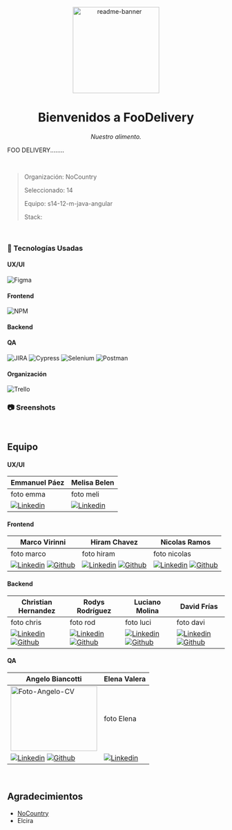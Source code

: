 <p align="center">
<img src="https://i.ibb.co/F5fjXVw/readme-banner.png" alt="readme-banner" border="0" height="200px">
</p>
<h1 align="center">
Bienvenidos a FooDelivery
</h1>
<p align="center">
<i>Nuestro alimento.</i>
</p>

FOO DELIVERY........

<br/>

> Organización: NoCountry
>
> Seleccionado: 14
>
> Equipo: s14-12-m-java-angular
>
> Stack: 



<br/>

### 🔧 Tecnologías Usadas

#### UX/UI

![Figma](https://img.shields.io/badge/Figma-F24E1E?style=for-the-badge&logo=figma&logoColor=white)

#### Frontend
![NPM](https://img.shields.io/badge/npm-CB3837?style=for-the-badge&logo=npm&logoColor=white) 


#### Backend



#### QA

![JIRA](https://img.shields.io/badge/Jira-0052CC?style=for-the-badge&logo=Jira&logoColor=white) ![Cypress](https://img.shields.io/badge/Cypress-17202C?style=for-the-badge&logo=cypress&logoColor=white) ![Selenium](https://img.shields.io/badge/Selenium-43B02A?style=for-the-badge&logo=Selenium&logoColor=white) ![Postman](https://img.shields.io/badge/Postman-FF6C37?style=for-the-badge&logo=Postman&logoColor=white)

#### Organización

![Trello](https://img.shields.io/badge/Trello-0052CC?style=for-the-badge&logo=trello&logoColor=white) 
<br/>

### 📷 Sreenshots

<br/>

<!-- ### 📁 Organizacion de Carpetas


<br/> -->

## Equipo 
#### UX/UI

| Emmanuel Páez | Melisa Belen 
| ------------ | ------------ |
| foto emma | foto meli
| [![Linkedin](    https://img.shields.io/badge/LinkedIn-0077B5?style=for-the-badge&logo=linkedin&logoColor=white)](https://www.linkedin.com/in/emmanuel-páez-620692215)    |   [![Linkedin](    https://img.shields.io/badge/LinkedIn-0077B5?style=for-the-badge&logo=linkedin&logoColor=white)](https://www.linkedin.com/in/melisa-belen-diaz-nieto/) 

#### Frontend
| Marco Virinni | Hiram Chavez | Nicolas Ramos |
| ------------ | ------------ | ------------ |
| foto marco | foto hiram | foto nicolas|
| [![Linkedin](    https://img.shields.io/badge/LinkedIn-0077B5?style=for-the-badge&logo=linkedin&logoColor=white)](https://www.linkedin.com/in/marco-virinni/) [![Github](https://img.shields.io/badge/GitHub-100000?style=for-the-badge&logo=github&logoColor=white)](https://github.com/alanapolitana)    |   [![Linkedin](    https://img.shields.io/badge/LinkedIn-0077B5?style=for-the-badge&logo=linkedin&logoColor=white)](https://www.linkedin.com/in/hiram-chavez-24126831/) [![Github](https://img.shields.io/badge/GitHub-100000?style=for-the-badge&logo=github&logoColor=white)](https://github.com/JustLearningMX)    |   [![Linkedin](    https://img.shields.io/badge/LinkedIn-0077B5?style=for-the-badge&logo=linkedin&logoColor=white)](https://www.linkedin.com/in/dario-nicolas-ramos) [![Github](https://img.shields.io/badge/GitHub-100000?style=for-the-badge&logo=github&logoColor=white)](https://github.com/nicoramo2s)

#### Backend

| Christian Hernandez | Rodys Rodríguez | Luciano Molina | David Frías |
| ------------ | ------------ | ------------ | ------------ |
| foto chris | foto rod | foto luci| foto davi|
| [![Linkedin](    https://img.shields.io/badge/LinkedIn-0077B5?style=for-the-badge&logo=linkedin&logoColor=white)](https://www.linkedin.com/in/christianhernandezalt/) [![Github](https://img.shields.io/badge/GitHub-100000?style=for-the-badge&logo=github&logoColor=white)](https://github.com/ChristianHedz)    |   [![Linkedin](    https://img.shields.io/badge/LinkedIn-0077B5?style=for-the-badge&logo=linkedin&logoColor=white)](https://www.linkedin.com/in/rodys-rodriguez?) [![Github](https://img.shields.io/badge/GitHub-100000?style=for-the-badge&logo=github&logoColor=white)](http://github.com/rodys2003)    |   [![Linkedin](    https://img.shields.io/badge/LinkedIn-0077B5?style=for-the-badge&logo=linkedin&logoColor=white)](https://www.linkedin.com/in/luciano-molina-/) [![Github](https://img.shields.io/badge/GitHub-100000?style=for-the-badge&logo=github&logoColor=white)](https://github.com/Luciano-A1)    |   [![Linkedin](    https://img.shields.io/badge/LinkedIn-0077B5?style=for-the-badge&logo=linkedin&logoColor=white)](http://www.linkedin.com/in/david-frias-ruiz) [![Github](https://img.shields.io/badge/GitHub-100000?style=for-the-badge&logo=github&logoColor=white)](https://github.com/Adavidfr)


#### QA
| Angelo Biancotti | Elena Valera | 
| ------------ | ------------ | 
| <img src="https://i.ibb.co/q5BHtkk/Foto-Angelo-CV.jpg" alt="Foto-Angelo-CV" border="0" width="200px" height="150px"> |foto Elena
| [![Linkedin](    https://img.shields.io/badge/LinkedIn-0077B5?style=for-the-badge&logo=linkedin&logoColor=white)](https://www.linkedin.com/in/angelobiancotti/) [![Github](https://img.shields.io/badge/GitHub-100000?style=for-the-badge&logo=github&logoColor=white)](https://github.com/AngeloBiancotti)   |   [![Linkedin](    https://img.shields.io/badge/LinkedIn-0077B5?style=for-the-badge&logo=linkedin&logoColor=white)]()

<br/>

## Agradecimientos

- [NoCountry](https://www.nocountry.tech/)
- Elcira 

